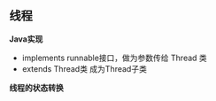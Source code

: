 ## 线程

**Java实现**
- implements runnable接口，做为参数传给 Thread 类
- extends Thread类 成为Thread子类

**线程的状态转换**


